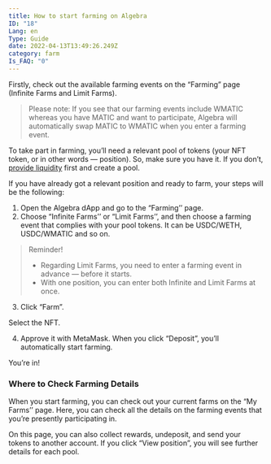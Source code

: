 ```yaml
---
title: How to start farming on Algebra
ID: "18"
Lang: en
Type: Guide
date: 2022-04-13T13:49:26.249Z
category: farm
Is_FAQ: "0"
---
```

Firstly, check out the available farming events on the “Farming” page (Infinite Farms and Limit Farms).

> Please note: If you see that our farming events include WMATIC whereas you have MATIC and want to participate, Algebra will automatically swap MATIC to WMATIC when you enter a farming event.

To take part in farming, you’ll need a relevant pool of tokens (your NFT token, or in other words — position). So, make sure you have it. If you don’t, [provide liquidity](https://docs.google.com/document/d/1GRzlSy1AAh4iRKR9W30OCUtmTr3_7gVdK4Pzq-9MWCo/edit#heading=h.2wc3g5ylgxe4) first and create a pool.

If you have already got a relevant position and ready to farm, your steps will be the following:

1. Open the Algebra dApp and go to the “Farming’’ page.
2. Choose “Infinite Farms’’ or “Limit Farms’’, and then choose a farming event that complies with your pool tokens. It can be USDC/WETH, USDC/WMATIC and so on. 

> Reminder!
>
> * Regarding Limit Farms, you need to enter a farming event in advance — before it starts. 
> * With one position, you can enter both Infinite and Limit Farms at once.

3. Click “Farm”.

Select the NFT.

4. Approve it with MetaMask. When you click “Deposit”, you’ll automatically start farming.

You’re in!

### Where to Check Farming Details

When you start farming, you can check out your current farms on the “My Farms’’ page. Here, you can check all the details on the farming events that you’re presently participating in.

On this page, you can also collect rewards, undeposit, and send your tokens to another account. If you click “View position”, you will see further details for each pool.